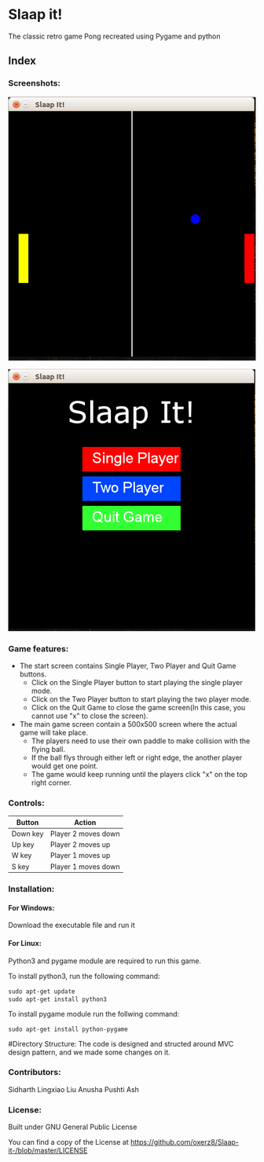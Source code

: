 # Slaap it!
The classic retro game Pong recreated using Pygame and python

## Index

### Screenshots:

![alt text](https://github.com/oxerz8/Slaap-it-/blob/master/Screenshots/Screenshot%20from%202019-03-19%2013-15-36.png)

![alt text](https://github.com/oxerz8/Slaap-it-/blob/master/Screenshots/Screenshot%20from%202019-03-19%2013-23-58.png)

### Game features:
- The start screen contains Single Player, Two Player and Quit Game buttons.
    - Click on the Single Player button to start playing the single player mode.
    - Click on the Two Player button to start playing the two player mode.
    - Click on the Quit Game to close the game screen(In this case, you cannot use "x" to close the screen).
- The main game screen contain a 500x500 screen where the actual game will take place.
    - The players need to use their own paddle to make collision with the flying ball.
    - If the ball flys through either left or right edge, the another player would get one point.
    - The game would keep running until the players click "x" on the top right corner.

### Controls:
|Button|Action|
|------|------|
|Down key|Player 2 moves down|
|Up key|Player 2 moves up|
|W key|Player 1 moves up|
|S key|Player 1 moves down|

### Installation:
#### For Windows:
Download the executable file and run it

#### For Linux:
Python3 and pygame module are required to run this game.

To install python3, run the following command:
```
sudo apt-get update
sudo apt-get install python3
```

To install pygame module run the follwing command:
```
sudo apt-get install python-pygame
```
#Directory Structure:
The code is designed and structed around MVC design pattern, and we made some changes on it.

### Contributors:
Sidharth
Lingxiao Liu
Anusha
Pushti
Ash
### License:

Built under GNU General Public License

You can find a copy of the License at https://github.com/oxerz8/Slaap-it-/blob/master/LICENSE
